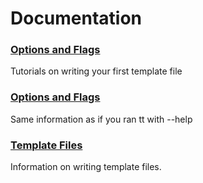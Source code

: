 # Documentation

### <a href="/docs/getting_started.md">Options and Flags</a>
Tutorials on writing your first template file

### <a href="/docs/command_line.md">Options and Flags</a>
Same information as if you ran tt with --help

### <a href="/docs/template_files.md">Template Files</a>
Information on writing template files.